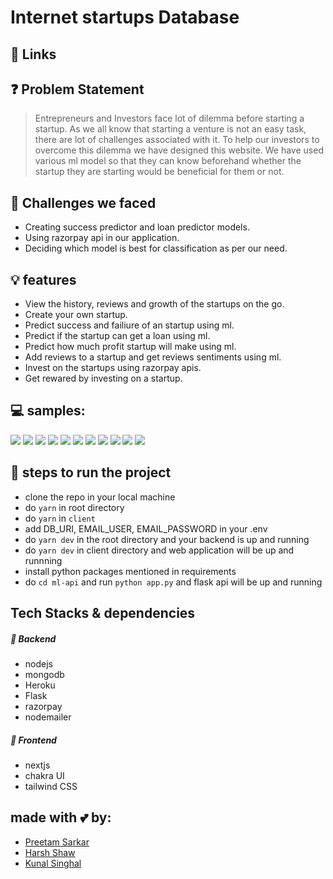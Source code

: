 # Internet startups Database

## 🔗 Links
<!-- - [Video Explanation](https://vimeo.com/501425359) -->
<!-- - [PPT]() -->


## ❓ Problem Statement
> Entrepreneurs and Investors face lot of dilemma before starting a startup. As we all know that starting a venture is not an easy task, there are lot of challenges associated with it. To help our investors to overcome this dilemma we have designed this website. We have used various ml model so that they can know beforehand whether the startup they are starting would be beneficial for them or not.

## 🤔 Challenges we faced
- Creating success predictor and loan predictor models.
- Using razorpay api in our application.
- Deciding which model is best for classification as per our need.

## 💡 features
- View the history, reviews and growth of the startups on the go.
- Create your own startup.
- Predict success and failiure of an startup using ml.
- Predict if the startup can get a loan using ml.
- Predict how much profit startup will make using ml.
- Add reviews to a startup and get reviews sentiments using ml.
- Invest on the startups using razorpay apis.
- Get rewared by investing on a startup.


## 💻 samples:
<img src="https://github.com/Kunal-2001/FTX-Hackathon/blob/main/mockups/home-page.jpg">
<img src="https://github.com/Kunal-2001/FTX-Hackathon/blob/main/mockups/loan-predictor.jpg">
<img src="https://github.com/Kunal-2001/FTX-Hackathon/blob/main/mockups/investment.jpg"> 
<img src="https://github.com/Kunal-2001/FTX-Hackathon/blob/main/mockups/payment-succesfful.jpg">
<img src="https://github.com/Kunal-2001/FTX-Hackathon/blob/main/mockups/give-rating.jpg">
<img src="https://github.com/Kunal-2001/FTX-Hackathon/blob/main/mockups/create-startup.jpg">
<img src="https://github.com/Kunal-2001/FTX-Hackathon/blob/main/mockups/loan-predictor.jpg">
<img src="https://github.com/Kunal-2001/FTX-Hackathon/blob/main/mockups/success-predictor.jpg">
<img src="https://github.com/Kunal-2001/FTX-Hackathon/blob/main/mockups/profile-1.jpg">
<img src="https://github.com/Kunal-2001/FTX-Hackathon/blob/main/mockups/profile-2.jpg">
<img src="https://github.com/Kunal-2001/FTX-Hackathon/blob/main/mockups/sign-up.jpg">


## 👣 steps to run the project
- clone the repo in your local machine
- do ```yarn``` in root directory
- do ```yarn``` in ```client```
- add DB_URI, EMAIL_USER, EMAIL_PASSWORD in your .env
- do ```yarn dev``` in the root directory and your backend is up and running
- do ```yarn dev``` in client directory and web application will be up and runnning
- install python packages mentioned in requirements
- do ```cd ml-api``` and run ```python app.py``` and flask api will be up and running


## Tech Stacks & dependencies
##### 🤖 Backend
- nodejs
- mongodb
- Heroku
- Flask
- razorpay
- nodemailer

##### 🌟 Frontend
- nextjs
- chakra UI
- tailwind CSS

## made with 💕 by: 
- [Preetam Sarkar](https://github.com/Leoravoe)
- [Harsh Shaw](https://github.com/harshshaw)
- [Kunal Singhal](https://github.com/Kunal-2001)
